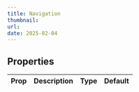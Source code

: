 ```yaml
---
title: Navigation
thumbnail:
url:
date: 2025-02-04
---
```



## Properties

| Prop | Description | Type | Default |
| ---- | ----------- | ---- | ------- |
